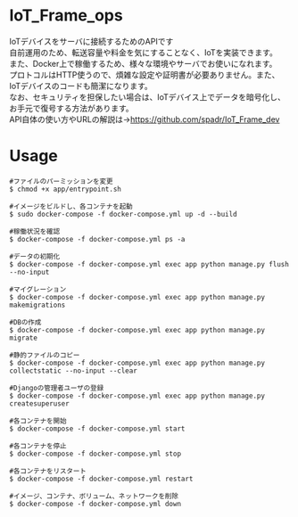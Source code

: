 # IoT_Frame_ops
IoTデバイスをサーバに接続するためのAPIです<br>
自前運用のため、転送容量や料金を気にすることなく、IoTを実装できます。<br>
また、Docker上で稼働するため、様々な環境やサーバでお使いになれます。<br>
プロトコルはHTTP使うので、煩雑な設定や証明書が必要ありません。また、IoTデバイスのコードも簡潔になります。<br>
なお、セキュリティを担保したい場合は、IoTデバイス上でデータを暗号化し、お手元で復号する方法があります。<br>
API自体の使い方やURLの解説は→https://github.com/spadr/IoT_Frame_dev
<br>
# Usage
```
#ファイルのパーミッションを変更
$ chmod +x app/entrypoint.sh

#イメージをビルドし、各コンテナを起動
$ sudo docker-compose -f docker-compose.yml up -d --build

#稼働状況を確認
$ docker-compose -f docker-compose.yml ps -a

#データの初期化
$ docker-compose -f docker-compose.yml exec app python manage.py flush --no-input

#マイグレーション
$ docker-compose -f docker-compose.yml exec app python manage.py makemigrations

#DBの作成
$ docker-compose -f docker-compose.yml exec app python manage.py migrate

#静的ファイルのコピー
$ docker-compose -f docker-compose.yml exec app python manage.py collectstatic --no-input --clear

#Djangoの管理者ユーザの登録
$ docker-compose -f docker-compose.yml exec app python manage.py createsuperuser

#各コンテナを開始
$ docker-compose -f docker-compose.yml start

#各コンテナを停止
$ docker-compose -f docker-compose.yml stop

#各コンテナをリスタート
$ docker-compose -f docker-compose.yml restart

#イメージ、コンテナ、ボリューム、ネットワークを削除
$ docker-compose -f docker-compose.yml down
```
